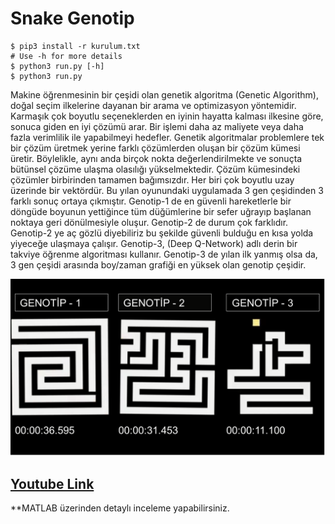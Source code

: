# Snake Genotip

```
$ pip3 install -r kurulum.txt
# Use -h for more details
$ python3 run.py [-h]
$ python3 run.py
```
Makine öğrenmesinin bir çeşidi olan genetik algoritma (Genetic Algorithm), doğal  seçim ilkelerine  dayanan bir  arama ve optimizasyon  yöntemidir. Karmaşık çok boyutlu seçeneklerden en iyinin hayatta kalması ilkesine göre, sonuca giden en iyi çözümü arar. Bir işlemi daha az maliyete veya daha fazla verimlilik ile yapabilmeyi hedefler.
Genetik algoritmalar problemlere tek bir çözüm üretmek yerine farklı çözümlerden oluşan bir çözüm kümesi üretir. Böylelikle, aynı anda birçok nokta değerlendirilmekte ve sonuçta bütünsel çözüme ulaşma olasılığı yükselmektedir. Çözüm kümesindeki çözümler birbirinden tamamen bağımsızdır. Her biri çok boyutlu uzay üzerinde bir vektördür.
Bu yılan oyunundaki uygulamada 3 gen çeşidinden 3 farklı sonuç ortaya çıkmıştır. 
Genotip-1 de en güvenli hareketlerle bir döngüde boyunun yettiğince tüm düğümlerine bir sefer uğrayıp başlanan noktaya geri dönülmesiyle oluşur. 
Genotip-2 de durum çok farklıdır. Genotip-2 ye aç gözlü diyebiliriz bu şekilde güvenli bulduğu en kısa yolda yiyeceğe ulaşmaya çalışır.
Genotip-3, (Deep Q-Network) adlı derin bir takviye öğrenme algoritması kullanır. Genotip-3 de yılan ilk yanmış olsa da, 3 gen çeşidi arasında boy/zaman grafiği en yüksek olan genotip çeşidir.

![genotip](genotip.png)
## [Youtube Link](https://www.youtube.com/watch?v=s8HOO58iO-Q)

**MATLAB üzerinden detaylı inceleme yapabilirsiniz.
